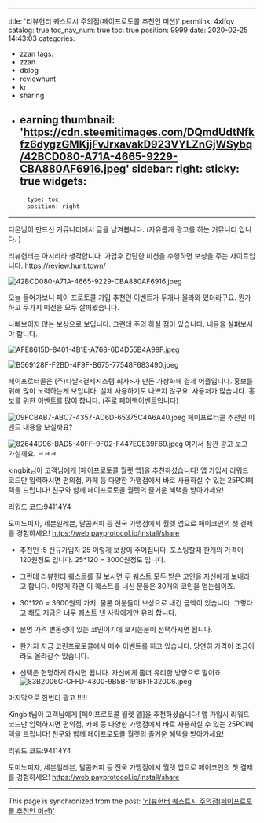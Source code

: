 
---
title: '리뷰헌터 퀘스트시 주의점(페이프로토콜 추천인 미션)'
permlink: 4xlfqv
catalog: true
toc_nav_num: true
toc: true
position: 9999
date: 2020-02-25 14:43:03
categories:
- zzan
tags:
- zzan
- dblog
- reviewhunt
- kr
- sharing
- earning
thumbnail: 'https://cdn.steemitimages.com/DQmdUdtNfkfz6dygzGMKjjFvJrxavakD923VYLZnGjWSybq/42BCD080-A71A-4665-9229-CBA880AF6916.jpeg'
sidebar:
    right:
        sticky: true
widgets:
    -
        type: toc
        position: right
---


디온님이 만드신 커뮤니티에서 글을 남겨봅니다. 
(자유롭게 광고를 하는 커뮤니티 입니다. ) 

리뷰헌터는 아시리라 생각합니다. 가입후 간단한 미션을 수행하면 보상을 주는 사이트입니다. 
https://review.hunt.town/

![42BCD080-A71A-4665-9229-CBA880AF6916.jpeg](https://cdn.steemitimages.com/DQmdUdtNfkfz6dygzGMKjjFvJrxavakD923VYLZnGjWSybq/42BCD080-A71A-4665-9229-CBA880AF6916.jpeg)

오늘 들어가보니 페이 프로토콜 가입 추천인 이벤트가 두개나 올라와 있더라구요.  뭔가하고 두가지 미션을 모두 살펴봤습니다. 

나빠보이지 않는 보상으로 보입니다.  그런데 주의 하실 점이 있습니다.  내용을 살펴보셔야 합니다. 

![AFE8615D-8401-4B1E-A768-6D4D55B4A99F.jpeg](https://cdn.steemitimages.com/DQmUUFuCJJWrQauFduorbL3icn7uLwoipWeKud4JGCianKz/AFE8615D-8401-4B1E-A768-6D4D55B4A99F.jpeg)


![B569128F-F2BD-4F9F-B675-77548F683490.jpeg](https://cdn.steemitimages.com/DQmbLSQJQTdvgPgwHkmTrsb56KcFpKuFwTidDSBoUYTcLNF/B569128F-F2BD-4F9F-B675-77548F683490.jpeg)

페이프로터콜은 (주)다날<결제시스템 회사>가 만든 가상화페 결제 어플입니다. 홍보를 위해 많이 노력하는게 보입니다. 실제 사용하기도 나쁘지 않구요. 사용처가 많습니다. 홍보를 위한 이벤트를 많이 합니다. (주로 페이백이벤트입니다) 

![09FCBAB7-ABC7-4357-AD6D-65375C4A6A40.jpeg](https://cdn.steemitimages.com/DQmQiwnKhXjmkEiNiaWky6kmfT9shU73WSwVgaWtgHzXuMn/09FCBAB7-ABC7-4357-AD6D-65375C4A6A40.jpeg)
페이프로터콜 추천인 이벤트 내용을 보실까요? 

![82644D96-BAD5-40FF-9F02-F447ECE39F69.jpeg](https://cdn.steemitimages.com/DQmXWW8DhdQ2y7psXVRdhrnUKHFnXyeEtLc48bmcgxQDyCW/82644D96-BAD5-40FF-9F02-F447ECE39F69.jpeg)
여기서 잠깐 광고 보고 가실께요. ㅋㅋㅋ

kingbit님이 고객님에게 [페이프로토콜 월렛 앱]을 추천하셨습니다! 앱 가입시 리워드 코드만 입력하시면 편의점, 카페 등 다양한 가맹점에서 바로 사용하실 수 있는 25PCI혜택을 드립니다! 친구와 함께 페이프로토콜 월렛의 즐거운 혜택을 받아가세요!

리워드 코드:94114Y4

도미노피자, 세븐일레븐, 달콤커피 등 전국 가맹점에서 월렛 앱으로 페이코인의 첫 결제를 경험하세요!
https://web.payprotocol.io/install/share


- 추천인 :5  신규가입자 25 
이렇게 보상이 주어집니다.  포스팅할때 한개의 가격이 120원정도 입니다. 
25*120 = 3000원정도 입니다. 

- 그런데 리뷰헌터 퀘스트를 잘 보시면 두 퀘스트 모두 받은 코인을 자신에게 보내라고 합니다. 
이렇게 하면 이 퀘스트를 내신 분들은 30개의 코인을 얻는셈이죠. 
- 30*120 = 3600원의 가치. 물론 이분들이 보상으로 내건 금액이 있습니다.  그렇다고 해도 지금은 너무 퀘스트 낸 사람에게만 유리 합니다. 

- 분명 가격 변동성이 있는 코인이기에 보시는분이 선택하시면 됩니다. 
- 한가지 지금 코린프로토콜에서 매수 이벤트를 하고 있습니다. 당연히 가격이 조금이라도 올라갈수 있습니다. 
- 선택은 현명하게 하시면 됩니다. 자신에게 좀더 유리한 방향으로 말이죠. 
![83B2006C-CFFD-4300-9B5B-191BF1F320C6.jpeg](https://cdn.steemitimages.com/DQmVPz6wLo8s3WRuJGC6aLck9ujxznYDSjqAr9FqaehLk4U/83B2006C-CFFD-4300-9B5B-191BF1F320C6.jpeg)

마지막으로 한번더 광고 !!!!!

Kingbit님이 고객님에게 [페이프로토콜 월렛 앱]을 추천하셨습니다! 앱 가입시 리워드 코드만 입력하시면 편의점, 카페 등 다양한 가맹점에서 바로 사용하실 수 있는 25PCI혜택을 드립니다! 친구와 함께 페이프로토콜 월렛의 즐거운 혜택을 받아가세요!

리워드 코드:94114Y4

도미노피자, 세븐일레븐, 달콤커피 등 전국 가맹점에서 월렛 앱으로 페이코인의 첫 결제를 경험하세요!
https://web.payprotocol.io/install/share

- - -

This page is synchronized from the post: ['리뷰헌터 퀘스트시 주의점(페이프로토콜 추천인 미션)'](https://steemit.com/@kingbit/4xlfqv)
